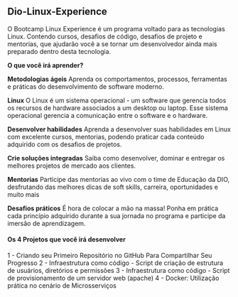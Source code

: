 ## Dio-Linux-Experience

O Bootcamp Linux Experience é um programa voltado para as tecnologias Linux. Contendo cursos, desafios de código, desafios de projeto e mentorias, que ajudarão você a se tornar um desenvolvedor ainda mais preparado dentro desta tecnologia.

**O que você irá aprender?**

 **Metodologias ágeis**
Aprenda os comportamentos, processos, ferramentas e práticas do desenvolvimento de software moderno.

**Linux**
O Linux é um sistema operacional - um software que gerencia todos os recursos de hardware associados a um desktop ou laptop. Esse sistema operacional gerencia a comunicação entre o software e o hardware.

**Desenvolver habilidades**
Aprenda a desenvolver suas habilidades em Linux com excelente cursos, mentorias, podendo praticar cada conteúdo adquirido com os desafios de projetos.

**Crie soluções integradas**
Saiba como desenvolver, dominar e entregar os melhores projetos de mercado aos clientes.

**Mentorias**
Participe das mentorias ao vivo com o time de Educação da DIO, desfrutando das melhores dicas de soft skills, carreira, oportunidades e muito mais

**Desafios práticos**
É hora de colocar a mão na massa! Ponha em prática cada princípio adquirido durante a sua jornada no programa e participe da imersão de aprendizagem.

#### **Os 4 Projetos que você irá desenvolver**

1 - Criando seu Primeiro Repositório no GitHub Para Compartilhar Seu Progresso
2 - Infraestrutura como código - Script de criação de estrutura de usuários, diretórios e permissões
3 - Infraestrutura como código - Script de provisionamento de um servidor web (apache)
4 - Docker: Utilização prática no cenário de Microsserviços
